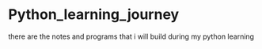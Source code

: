 # Python_learning_journey
there are the notes and programs that i will build during my python learning
